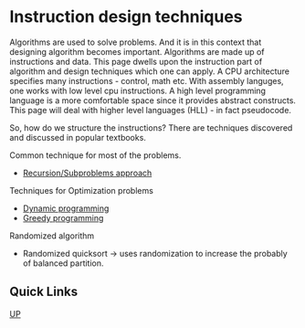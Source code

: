 # Instruction design techniques

Algorithms are used to solve problems. And it is in this context that designing algorithm becomes important. Algorithms are made up of instructions and data. This page dwells upon the instruction part of algorithm and design techniques which one can apply. A CPU architecture specifies many instructions - control, math etc. With assembly languges, one works with low level cpu instructions. A high level programming language is a more comfortable space since it provides abstract constructs. This page will deal with higher level languages (HLL) - in fact pseudocode. 

So, how do we structure the instructions? There are techniques discovered and discussed in popular textbooks. 

Common technique for most of the problems.
+ [Recursion/Subproblems approach](recursion.md)


Techniques for Optimization problems
+ [Dynamic programming](dynamicprogramming.md)
+ [Greedy programming](greedy.md)


Randomized algorithm
+ Randomized quicksort -> uses randomization to increase the probably of balanced partition.

## Quick Links 
[UP](../DesignAlgoDS.md)